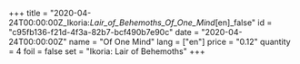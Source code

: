 +++
title = "2020-04-24T00:00:00Z_Ikoria:_Lair_of_Behemoths_Of_One_Mind_[en]_false"
id = "c95fb136-f21d-4f3a-82b7-bcf490b7e90c"
date = "2020-04-24T00:00:00Z"
name = "Of One Mind"
lang = ["en"]
price = "0.12"
quantity = 4
foil = false
set = "Ikoria: Lair of Behemoths"
+++
